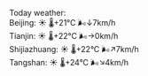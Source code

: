 Today weather:  
Beijing: ☀️ 🌡️+21°C 🌬️↓7km/h  
Tianjin: ☀️ 🌡️+22°C 🌬️→0km/h  
Shijiazhuang: ☀️ 🌡️+22°C 🌬️↗7km/h  
Tangshan: ☀️ 🌡️+24°C 🌬️↘4km/h  
